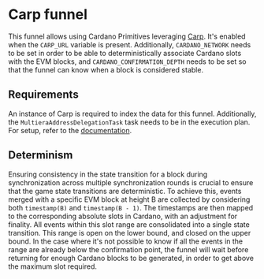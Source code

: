 # Carp funnel

This funnel allows using Cardano Primitives leveraging [Carp](https://dcspark.github.io/carp/docs/intro). It's enabled when the `CARP_URL` variable is present. Additionally, `CARDANO_NETWORK` needs to be set in order to be able to deterministically associate Cardano slots with the EVM blocks, and `CARDANO_CONFIRMATION_DEPTH` needs to be set so that the funnel can know when a block is considered stable.

## Requirements

An instance of Carp is required to index the data for this funnel. Additionally, the `MultieraAddressDelegationTask` task needs to be in the execution plan. For setup, refer to the [documentation](https://dcspark.github.io/carp/).

## Determinism

Ensuring consistency in the state transition for a block during synchronization across multiple synchronization rounds is crucial to ensure that the game state transitions are deterministic. To achieve this, events merged with a specific EVM block at height B are collected by considering both `timestamp(B)` and `timestamp(B - 1)`. The timestamps are then mapped to the corresponding absolute slots in Cardano, with an adjustment for finality. All events within this slot range are consolidated into a single state transition. This range is open on the lower bound, and closed on the upper bound. In the case where it's not possible to know if all the events in the range are already below the confirmation point, the funnel will wait before returning for enough Cardano blocks to be generated, in order to get above the maximum slot required.